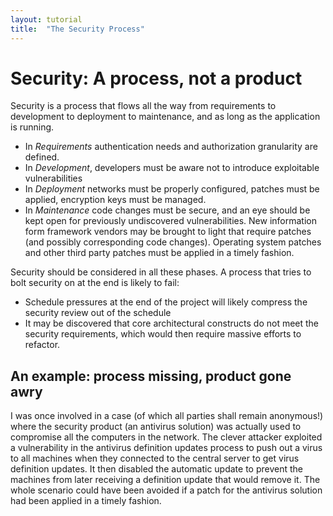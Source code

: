 ```yaml
---
layout: tutorial
title:  "The Security Process"
---
```


# Security: A process, not a product

Security is a process that flows all the way from requirements to development to deployment to maintenance, and as long as the application is running.

 * In *Requirements* authentication needs and authorization granularity are defined.
 * In *Development*, developers must be aware not to introduce exploitable vulnerabilities
 * In *Deployment* networks must be properly configured, patches must be applied, encryption keys must be managed.
 * In *Maintenance* code changes must be secure, and an eye should be kept open for previously undiscovered vulnerabilities.  New information form framework vendors may be brought to light that require patches (and possibly corresponding code changes).  Operating system patches and other third party patches must be applied in a timely fashion.
 
Security should be considered in all these phases.  A process that tries to bolt security on at the end is likely to fail:
* Schedule pressures at the end of the project will likely compress the security review out of the schedule
* It may be discovered that core architectural constructs do not meet the security requirements, which would then require massive efforts to refactor.

## An example: process missing, product gone awry
I was once involved in a case (of which all parties shall remain anonymous!) where the security product (an antivirus solution) was actually used to compromise all the computers in the network. The clever attacker exploited a vulnerability in the antivirus definition updates process to push out a virus to all machines when they connected to the central server to get virus definition updates.  It then disabled the automatic update to prevent the machines from later receiving a definition update that would remove it.  The whole scenario could have been avoided if a patch for the antivirus solution had been applied in a timely fashion.